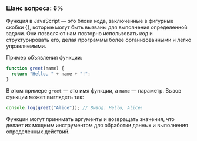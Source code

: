 ### Шанс вопроса: 6%

Функция в JavaScript — это блоки кода, заключенные в фигурные скобки {}, которые могут быть вызваны для выполнения определенной задачи. Они позволяют нам повторно использовать код и структурировать его, делая программы более организованными и легко управляемыми.

Пример объявления функции:
```javascript
function greet(name) {
  return "Hello, " + name + "!";
}
```
В этом примере `greet` — это имя функции, а `name` — параметр. Вызов функции может выглядеть так:
```javascript
console.log(greet("Alice")); // Вывод: Hello, Alice!
```

Функции могут принимать аргументы и возвращать значения, что делает их мощным инструментом для обработки данных и выполнения определенных действий.